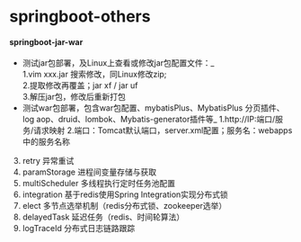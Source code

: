 # springboot-others

#### springboot-jar-war
- 测试jar包部署，及Linux上查看或修改jar包配置文件：_  
  1.vim xxx.jar 搜索修改，同Linux修改zip;  
  2.提取修改再覆盖；jar xf / jar uf  
  3.解压jar包，修改后重新打包
- 测试war包部署，包含war包配置、mybatisPlus、MybatisPlus 分页插件、log aop、druid、lombok、Mybatis-generator插件等_
  1.http://IP:端口/服务/请求映射
  2.端口：Tomcat默认端口，server.xml配置；服务名：webapps中的服务名称


3. retry 异常重试
4. paramStorage 进程间变量存储与获取
5. multiScheduler 多线程执行定时任务池配置
6. integration 基于redis使用Spring Integration实现分布式锁
7. elect 多节点选举机制（redis分布式锁、zookeeper选举）
8. delayedTask 延迟任务（redis、时间轮算法）
9. logTraceId 分布式日志链路跟踪